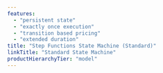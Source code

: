 ```yaml
---
features:
  - "persistent state"
  - "exactly once execution"
  - "transition based pricing"
  - "extended duration"
title: "Step Functions State Machine (Standard)"
linkTitle: "Standard State Machine"
productHierarchyTier: "model"
---
```

